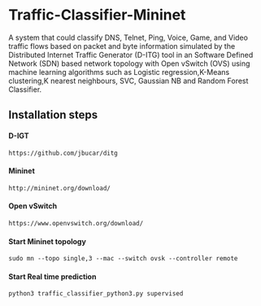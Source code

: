 # Traffic-Classifier-Mininet
A system that could classify DNS, Telnet, Ping, Voice, Game, and Video traffic flows based on packet and byte information simulated by the Distributed Internet Traffic Generator (D-ITG) tool in an Software Defined Network (SDN) based network topology with Open vSwitch (OVS) using machine learning algorithms such as Logistic regression,K-Means clustering,K nearest neighbours, SVC, Gaussian NB and Random Forest Classifier.


## Installation steps

#### D-IGT

```
https://github.com/jbucar/ditg
```


#### Mininet

```
http://mininet.org/download/
```

#### Open vSwitch

```
https://www.openvswitch.org/download/
```

#### Start Mininet topology

```
sudo mn --topo single,3 --mac --switch ovsk --controller remote

```
#### Start Real time prediction

```
python3 traffic_classifier_python3.py supervised 
```
